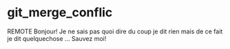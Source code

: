 # git_merge_conflic
REMOTE
Bonjour! Je ne sais pas quoi dire du coup je dit rien mais de ce fait je dit quelquechose ... Sauvez moi!
